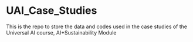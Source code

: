# UAI_Case_Studies
This is the repo to store the data and codes used in the case studies of the Universal AI course, AI+Sustainability Module
